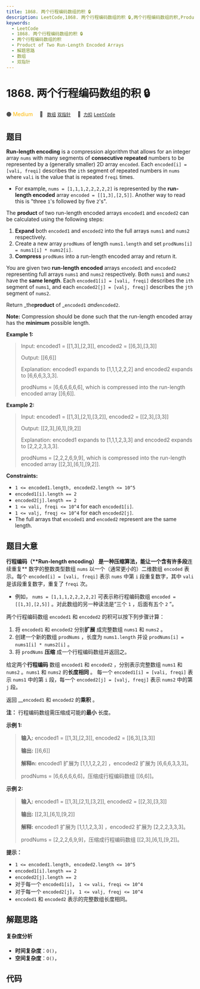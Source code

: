```yaml
---
title: 1868. 两个行程编码数组的积 🔒
description: LeetCode,1868. 两个行程编码数组的积 🔒,两个行程编码数组的积,Product of Two Run-Length Encoded Arrays,解题思路,数组,双指针
keywords:
  - LeetCode
  - 1868. 两个行程编码数组的积 🔒
  - 两个行程编码数组的积
  - Product of Two Run-Length Encoded Arrays
  - 解题思路
  - 数组
  - 双指针
---
```


# 1868. 两个行程编码数组的积 🔒

🟠 <font color=#ffb800>Medium</font>&emsp; 🔖&ensp; [`数组`](/tag/array.md) [`双指针`](/tag/two-pointers.md)&emsp; 🔗&ensp;[`力扣`](https://leetcode.cn/problems/product-of-two-run-length-encoded-arrays) [`LeetCode`](https://leetcode.com/problems/product-of-two-run-length-encoded-arrays)

## 题目

**Run-length encoding** is a compression algorithm that allows for an integer
array `nums` with many segments of **consecutive repeated** numbers to be
represented by a (generally smaller) 2D array `encoded`. Each `encoded[i] =
[vali, freqi]` describes the `ith` segment of repeated numbers in `nums` where
`vali` is the value that is repeated `freqi` times.

  * For example, `nums = [1,1,1,2,2,2,2,2]` is represented by the **run-length encoded** array `encoded = [[1,3],[2,5]]`. Another way to read this is "three `1`'s followed by five `2`'s".

The **product** of two run-length encoded arrays `encoded1` and `encoded2` can
be calculated using the following steps:

  1. **Expand** both `encoded1` and `encoded2` into the full arrays `nums1` and `nums2` respectively.
  2. Create a new array `prodNums` of length `nums1.length` and set `prodNums[i] = nums1[i] * nums2[i]`.
  3. **Compress** `prodNums` into a run-length encoded array and return it.

You are given two **run-length encoded** arrays `encoded1` and `encoded2`
representing full arrays `nums1` and `nums2` respectively. Both `nums1` and
`nums2` have the **same length**. Each `encoded1[i] = [vali, freqi]` describes
the `ith` segment of `nums1`, and each `encoded2[j] = [valj, freqj]` describes
the `jth` segment of `nums2`.

Return _the**product** of _`encoded1` _and_`encoded2`.

**Note:** Compression should be done such that the run-length encoded array
has the **minimum** possible length.



**Example 1:**

> Input: encoded1 = [[1,3],[2,3]], encoded2 = [[6,3],[3,3]]
> 
> Output: [[6,6]]
> 
> Explanation: encoded1 expands to [1,1,1,2,2,2] and encoded2 expands to [6,6,6,3,3,3].
> 
> prodNums = [6,6,6,6,6,6], which is compressed into the run-length encoded array [[6,6]].

**Example 2:**

> Input: encoded1 = [[1,3],[2,1],[3,2]], encoded2 = [[2,3],[3,3]]
> 
> Output: [[2,3],[6,1],[9,2]]
> 
> Explanation: encoded1 expands to [1,1,1,2,3,3] and encoded2 expands to [2,2,2,3,3,3].
> 
> prodNums = [2,2,2,6,9,9], which is compressed into the run-length encoded array [[2,3],[6,1],[9,2]].

**Constraints:**

  * `1 <= encoded1.length, encoded2.length <= 10^5`
  * `encoded1[i].length == 2`
  * `encoded2[j].length == 2`
  * `1 <= vali, freqi <= 10^4` for each `encoded1[i]`.
  * `1 <= valj, freqj <= 10^4` for each `encoded2[j]`.
  * The full arrays that `encoded1` and `encoded2` represent are the same length.


## 题目大意

**行程编码（****Run-length encoding）** 是一种压缩算法，能让一个含有许多段**连续重复** 数字的整数类型数组 `nums`
以一个（通常更小的）二维数组 `encoded` 表示。每个 `encoded[i] = [vali, freqi]` 表示 `nums` 中第 `i`
段重复数字，其中 `vali` 是该段重复数字，重复了 `freqi` 次。

  * 例如， `nums = [1,1,1,2,2,2,2,2]` 可表示称行程编码数组 `encoded = [[1,3],[2,5]]` 。对此数组的另一种读法是“三个 `1` ，后面有五个 `2` ”。

两个行程编码数组 `encoded1` 和 `encoded2` 的积可以按下列步骤计算：

  1. 将 `encoded1` 和 `encoded2` 分别**扩展** 成完整数组 `nums1` 和 `nums2` 。
  2. 创建一个新的数组 `prodNums` ，长度为 `nums1.length` 并设 `prodNums[i] = nums1[i] * nums2[i]` 。
  3. 将 `prodNums` **压缩** 成一个行程编码数组并返回之。

给定两个**行程编码** 数组 `encoded1` 和 `encoded2` ，分别表示完整数组 `nums1` 和 `nums2` 。`nums1` 和
`nums2` 的**长度相同** 。 每一个 `encoded1[i] = [vali, freqi]` 表示 `nums1` 中的第 `i` 段，每一个
`encoded2[j] = [valj, freqj]` 表示 `nums2` 中的第 `j` 段。

返回 __`encoded1` 和 `encoded2` 的**乘积** 。

**注：** 行程编码数组需压缩成可能的**最小** 长度。

**示例 1:**

> 
> 
> 
> 
> 
> **输入:** encoded1 = [[1,3],[2,3]], encoded2 = [[6,3],[3,3]]
> 
> **输出:** [[6,6]]
> 
> **解释n:** encoded1 扩展为 [1,1,1,2,2,2] ，encoded2 扩展为 [6,6,6,3,3,3]。
> 
> prodNums = [6,6,6,6,6,6]，压缩成行程编码数组 [[6,6]]。
> 
> 

**示例 2:**

> 
> 
> 
> 
> 
> **输入:** encoded1 = [[1,3],[2,1],[3,2]], encoded2 = [[2,3],[3,3]]
> 
> **输出:** [[2,3],[6,1],[9,2]]
> 
> **解释:** encoded1 扩展为 [1,1,1,2,3,3] ，encoded2 扩展为 [2,2,2,3,3,3]。
> 
> prodNums = [2,2,2,6,9,9]，压缩成行程编码数组 [[2,3],[6,1],[9,2]]。
> 
> 

**提示：**

  * `1 <= encoded1.length, encoded2.length <= 10^5`
  * `encoded1[i].length == 2`
  * `encoded2[j].length == 2`
  * 对于每一个 `encoded1[i]`， `1 <= vali, freqi <= 10^4`
  * 对于每一个 `encoded2[j]`， `1 <= valj, freqj <= 10^4`
  * `encoded1` 和 `encoded2` 表示的完整数组长度相同。


## 解题思路

#### 复杂度分析

- **时间复杂度**：`O()`，
- **空间复杂度**：`O()`，

## 代码

```javascript

```
